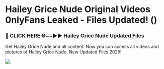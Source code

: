 # Hailey Grice Nude Original Videos 0nlyFans Leaked - Files Updated! ()

<h3>🔴 CLICK HERE 🌐==►► <a href="https://tinyurl.com/2p9ay9w9" rel="nofollow">Hailey Grice Nude Updated Files</a></h3>

Get Hailey Grice Nude and all content. Now you can access all videos and pictures of Hailey Grice Nude. New Updated Files 2025!

[![](https://i.imgur.com/KQgVmj3.gif)](https://tinyurl.com/2p9ay9w9)
